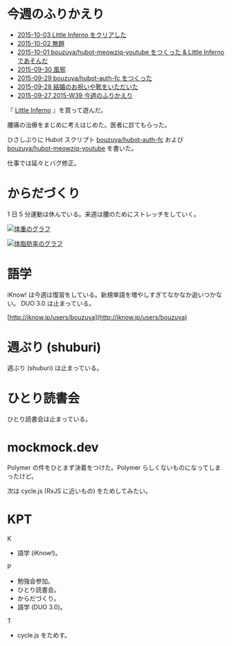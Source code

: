 # 今週のふりかえり

- [2015-10-03 Little Inferno をクリアした][2015-10-03]
- [2015-10-02 無題][2015-10-02]
- [2015-10-01 bouzuya/hubot-meowziq-youtube をつくった & Little Inferno であそんだ][2015-10-01]
- [2015-09-30 風邪][2015-09-30]
- [2015-09-29 bouzuya/hubot-auth-fc をつくった][2015-09-29]
- [2015-09-28 結婚のお祝いや靴をいただいた][2015-09-28]
- [2015-09-27 2015-W39 今週のふりかえり][2015-09-27]

『 [Little Inferno](http://tomorrowcorporation.com/littleinferno) 』を買って遊んだ。

腰痛の治療をまじめに考えはじめた。医者に診てもらった。

ひさしぶりに Hubot スクリプト [bouzuya/hubot-auth-fc][] および [bouzuya/hubot-meowziq-youtube][] を書いた。

仕事では延々とバグ修正。

# からだづくり

1 日 5 分運動は休んでいる。来週は腰のためにストレッチをしていく。

[![体重のグラフ][graph-weight-img]][graph-weight-url]

[![体脂肪率のグラフ][graph-percent-img]][graph-percent-url]

# 語学

iKnow! は今週は復習をしている。新規単語を増やしすぎてなかなか追いつかない。 DUO 3.0 は止まっている。

[http://iknow.jp/users/bouzuya](http://iknow.jp/users/bouzuya)

# 週ぶり (shuburi)

週ぶり (shuburi) は止まっている。

# ひとり読書会

ひとり読書会は止まっている。

# mockmock.dev

Polymer の件をひとまず決着をつけた。Polymer らしくないものになってしまったけど。

次は cycle.js (RxJS に近いもの) をためしてみたい。

# KPT

K

- 語学 (iKnow!)。

P

- 勉強会参加。
- ひとり読書会。
- からだづくり。
- 語学 (DUO 3.0)。

T

- cycle.js をためす。

[graph-percent-img]: http://graph.hatena.ne.jp/bouzuya/graph?graphname=percent&startdate=2015-01-01&enddate=2015-10-04
[graph-percent-url]: http://graph.hatena.ne.jp/bouzuya/percent/?startdate=2015-01-01&enddate=2015-10-04
[graph-weight-img]: http://graph.hatena.ne.jp/bouzuya/graph?graphname=weight&startdate=2015-01-01&enddate=2015-10-04
[graph-weight-url]: http://graph.hatena.ne.jp/bouzuya/weight/?startdate=2015-01-01&enddate=2015-10-04
[2015-09-27]: https://blog.bouzuya.net/2015/09/27/
[2015-09-28]: https://blog.bouzuya.net/2015/09/28/
[2015-09-29]: https://blog.bouzuya.net/2015/09/29/
[2015-09-30]: https://blog.bouzuya.net/2015/09/30/
[2015-10-01]: https://blog.bouzuya.net/2015/10/01/
[2015-10-02]: https://blog.bouzuya.net/2015/10/02/
[2015-10-03]: https://blog.bouzuya.net/2015/10/03/
[bouzuya/hubot-auth-fc]: https://github.com/bouzuya/hubot-auth-fc
[bouzuya/hubot-meowziq-youtube]: https://github.com/bouzuya/hubot-meowziq-youtube
